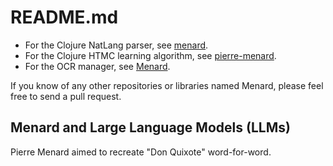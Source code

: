 # README.md

- For the Clojure NatLang parser, see [menard](https://github.com/ekoontz/menard).
- For the Clojure HTMC learning algorithm, see [pierre-menard](https://github.com/hraberg/pierre-menard).
- For the OCR manager, see [Menard](https://github.com/s-k2/Menard).

If you know of any other repositories or libraries named Menard, please feel free to send a pull request.


## Menard and Large Language Models (LLMs)

Pierre Menard aimed to recreate "Don Quixote" word-for-word.